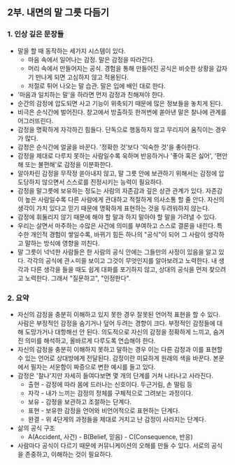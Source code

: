 
## 2부. 내면의 말 그릇 다듬기

### 1. 인상 깊은 문장들

- 말을 할 때 동작하는 세가지 시스템이 있다.
  - 마음 속에서 일어나는 감정. 말은 감정을 따라간다. 
  - 머리 속에서 만들어지는 공식. 경험을 통해 만들어진 공식은 비슷한 상황을 갑자기 만나게 되면 고심하지 않고 적용된다. 
  - 저절로 튀어 나오는 말 습관. 말은 입에 배인 대로 한다.
- '마음과 일치하는 말'을 하라면 먼저 감정과 친해져야 한다.
- 순간의 감정에 압도되면 사고 기능이 위축되기 때문에 많은 정보들을 놓치게 된다. 
- 비극은 순식간에 벌어진다. 창고에서 방출하듯 한꺼번에 쏟아낸 말은 찰나에 관계를 어그러뜨린다.
- 감정을 명확하게 자각하긴 힘들다. 단독으로 행동하지 않고 무리지어 움직이는 경우가 많다. 
- 감정은 순식간에 얼굴을 바꾼다. '정확한 것'보다 '익숙한 것'을 좋아한다. 
- 감정을 제대로 다루지 못하는 사람일수록 욱하며 반응하거나 '좋아 혹은 싫어', '편안해 또는 불편해'로 감정을 이분화한다.
- 알아차린 감정을 무작정 쏟아내지 않고, 말 그릇 안에 보관하기 위해서는 감정에 압도당하지 않으면서 스스로를 진정시키는 능력이 필요하다.
- 감정을 말그릇에 보유하는 정도는 사람의 자존감과 깊은 상관 관계가 있다. 자존감이 높은 사람일수록 다른 사람에게 관대하고 적절하게 의사소통 할 줄 안다. 자신의 생각이 가치 있다고 믿기 때문에 명확하게 표현하는 것을 두려워하지 않는다. 
- 감정에 휘둘리지 않기 때문에 해야 할 말과 하지 말아야 할 말을 가려낼 수 있다.
- 우리는 살면서 마주하는 수많은 사건에 의미를 부여하고 스스로 결론을 내린다. 특수한 개인적 경험이 쌓일수록, 바뀌기 힘든 하나의 "공식"이 되어 그 사람이 생각하고 말하는 방식에 영향을 끼친다.
- 말 그릇이 넉넉한 사람들은 한 사람의 공식 안에는 그들만의 사정이 있음을 알고 있다. 각각의 공식에 관ㅅ미을 보이고 그것이 무엇인지를 알아보려고 노력한다. 내 생각과 다른 생각을 들을 때도 쉽게 대화를 포기하지 않고, 상대의 공식을 먼저 찾으려고 노력한다. 그래서 "질문하고", "인정한다".

### 2. 요약

- 자신의 감정을 충분히 이해하고 있지 못한 경우 잘못된 언어적 표현을 할 수 있다. 사람은 부정적인 감정을 숨기거나 덮어 두려는 경향이 크다. 부정적인 감정들에 대해 도망가거나 대항해선 안 된다. 의도적으로 자신의 감정을 정확하게 느끼고, 숨겨진 의미를 해석하고, 올바르게 다루도록 연습해야 한다. 
- 자신의 감정을 충분히 이해하지 못하고 말하는 경우 이는 다른 감정과 이를 표현할 수 있는 언어로 상대방에게 전달된다. 감정이란 미묘하게 원래의 색을 바꾼다. 본문에서 필자는 서운함이 짜증으로 변한 예시를 들고 있다. 
- 감정은 '찰나'지만 자세히 들여다보면 몇 개의 단계를 거쳐 나타나고 사라진다.
  - 출현 - 감정에 따라 몸에 드러나는 신호이다. 두근거림, 손 떨림 등
  - 자각 - 내가 느끼는 감정의 정체를 구체적으로 그려보는 과정이다.
  - 보유 - 감정을 보관하고 조절하는 단계다.
  - 표현 - 보유한 감정을 언어와 비언어적으로 표현하는 단계다.
  - 완결 - 위 4단게의 과정들을 제대로 거치고 난 감정이 사라지는 단계다.
- 삶의 공식 구조
  - A(Accident, 사건) - B(Belief, 믿음) - C(Consequence, 반응)
- 사람마다 공식이 다르기 때문에 커뮤니케이션의 오해를 만들 수 있다. 서로의 공식을 존중하고, 이해하는 것이 필요하다.